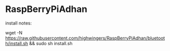 # RaspBerryPiAdhan

install notes:

wget -N  https://raw.githubusercontent.com/highwingers/RaspBerryPiAdhan/bluetooth/install.sh && sudo sh install.sh

